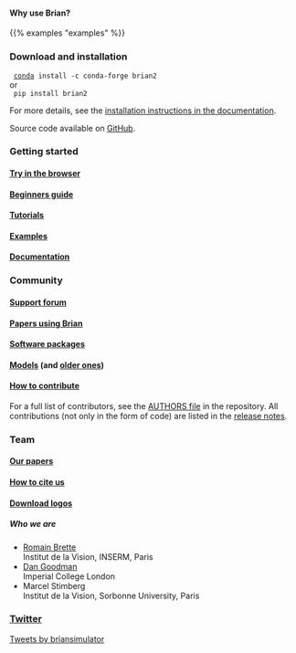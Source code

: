 <!--
.. title: The Brian Simulator
.. slug: index
.. date: 2020-01-17 15:03:57 UTC
.. tags: 
.. category: 
.. link: 
.. description: 
.. type: text
.. hidetitle: True
-->

<div class="module features-module container-fluid mb-2 p-4">
      <h4 class="pb-2">Why use Brian?</h4>
      {{% examples "examples" %}}
</div>

<!--
<div class="module features-module container-fluid mb-2 p-4">
    <div class="row">
        <div class="col-md-12">
        <h2 class="module-header">Why use Brian?</h2>
        </div>
    </div>
    <div class="row">
        <div class="col-md-4 py-2">
        <div class="card h-100">
            <div class="card-body">
            <h3><i class="fas fa-square-root-alt"></i> Equation-based syntax</h3>
            <p>Brian's syntax is close to model descriptions in a scientific article.</p>
            </div>
        </div>
        </div>
        <div class="col-md-4  py-2">
        <div class="card h-100">
            <div class="card-body">
            <h3><i class="fa fa-balance-scale"></i> Physical units</h3>
            <p>Quantities use physical units (e.g. mV or &micro;&#8486;), and Brian checks
            the consistency of units to avoid errors.</p>
            </div>
        </div>
        </div>
        <div class="col-md-4 py-2">
        <div class="card h-100">
            <div class="card-body">
            <h3><i class="fa fa-screwdriver"></i> Flexibility</h3>
            <p>A large variety of neuron and synapse model can be used, as long as they can
            be described by equations.</p>
            </div>
        </div>
        </div>
        <div class="col-md-4 py-2">
        <div class="card h-100">
            <div class="card-body">
            <h3><i class="fas fa-tachometer-alt"></i> Performance</h3>
            <p>Model descriptions are translated into low-level code (e.g. C++), and
            therefore run fast.</p>
            </div>
        </div>
        </div>
        <div class="col-md-4 py-2">
        <div class="card h-100">
            <div class="card-body">
            <h3><i class="fas fa-history"></i> Stable development</h3>
            <p>The first version of Brian has been developed in 2007; Brian 2 has been
            developed since 2014, with a new release about every 6 months.</p>
            </div>
        </div>
        </div>
        <div class="col-md-4 py-2">
        <div class="card h-100">
            <div class="card-body">
            <h3><i class="fas fa-globe-europe"></i> Widely used</h3>
            <p>Used all over the world, for research and teaching (see e.g. the book
            <a href="https://neuronaldynamics.epfl.ch/"><i class="fa fa-book"></i>&nbsp; Neuronal dynamics</a> by W. Gerstner et al.).</p>
            </div>
        </div>
        </div>
    </div>
</div>
-->

<div class="container-fluid mb-2 p-4 border-blue">
    <div class="row">
        <div class="col-md-8">
            <!--<h3><i class="fa fa-download"></i> Download and installation</h3>-->
            <h3><i class="fab fa-linux"></i> <i class="fab fa-windows"></i> <i class="fab fa-apple"></i> Download and installation</h3>
            <p><code><i class="fa fa-chevron-right"></i> <a href="https://www.anaconda.com/distribution/">conda</a> install -c conda-forge brian2</code><br/>
            or<br/>
            <code><i class="fa fa-chevron-right"></i> pip install brian2</code></p>
            <p>For more details, see the <a href="https://brian2.readthedocs.io/en/stable/introduction/install.html">installation instructions in the documentation</a>.</p>
            <div>Source code available on <a href="https://github.com/brian-team/brian2"><i class="fab fa-github"></i> GitHub</a>.</div>
        </div>
        <div class="col-md-4">
            <h3><i class="fa fa-graduation-cap"></i> Getting started</h3>
            <a href="https://mybinder.org/v2/gh/brian-team/brian2-binder/master?filepath=demo.ipynb" target="_blank"><h4>Try in the browser</h4></a>
            <a href="getting_started/index.html"><h4>Beginners guide</h4></a>
            <a href="https://brian2.readthedocs.io/en/stable/resources/tutorials/index.html"><h4>Tutorials</h4></a>
            <a href="https://brian2.readthedocs.io/en/stable/examples/index.html"><h4>Examples</h4></a>
            <a href="https://brian2.readthedocs.io"><h4>Documentation</h4></a>
        </div>
    </div>
</div>

<div class="container-fluid p-4">
    <div class="row">
        <div class="col-md-4">
            <h3><i class='fa fa-globe'></i> Community</h3>
            <a href="https://groups.google.com/forum/#!forum/briansupport">
                <h4>Support forum</h4>
            </a>
            <h4><a href="/papers-using-brian">Papers using Brian</a></h4>
            <h4><a href="/libraries">Software packages</a></h4>
            <h4>
                <a href="https://senselab.med.yale.edu/ModelDB/ModelList?id=231240&allsimu=true">Models</a> (and
                <a href="https://senselab.med.yale.edu/ModelDB/ModelList?id=113733&allsimu=true">older ones</a>)
            </h4>
            <a href="/contribute/index.html">
                <h4>How to contribute</h4>
            </a>
            <p>
                For a full list of contributors, see the
                <a href="https://github.com/brian-team/brian2/blob/master/AUTHORS">AUTHORS file</a> in the repository.
                All contributions (not only in the form of code) are listed in the
                <a href="https://brian2.readthedocs.io/en/stable/introduction/release_notes.html">release notes</a>.
            </p>
        </div>
        <div class="col-md-4">
            <h3><i class="fa fa-users"></i> Team</h3>
            <a href="publications/index.html">
                <h4>Our papers</h4>
            </a>
            <a href="cite/index.html">
                <h4>How to cite us</h4>
            </a>
            <a href="https://github.com/brian-team/brian-material/tree/master/logos">
                <h4>Download logos</h4>
            </a>
            <h5>Who we are</h5>
            <ul class="list-unstyled">
                <li><a href="http://romainbrette.fr">Romain Brette</a><br/><span class="text-muted">Institut de la Vision, INSERM, Paris</span></li>
                <li><a href="http://neural-reckoning.org/">Dan Goodman</a><br/><span class="text-muted">Imperial College London</span></li>
                <li>Marcel Stimberg<br/><span class="text-muted">Institut de la Vision, Sorbonne University, Paris</span></li>
            </ul>
        </div>
        <div class="col-md-4 d-none d-sm-block">
            <a href="https://twitter.com/briansimulator"><h3><i class="fab fa-twitter"></i> Twitter</h3></a>
            <a class="twitter-timeline" data-width="334" data-height="400" data-dnt="true" data-tweet-limit="2" data-chrome="noborders noheader nofooter noscrollbar" href="https://twitter.com/briansimulator?ref_src=twsrc%5Etfw">Tweets by briansimulator</a> <script async src="https://platform.twitter.com/widgets.js" charset="utf-8"></script> 
        </div>
    </div>
</div>
